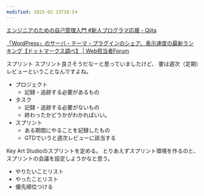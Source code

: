 ```yaml
---
modified: 2025-02-13T16:54
---
```


[エンジニアのための自己管理入門 #新人プログラマ応援 - Qiita](https://qiita.com/YUM_3/items/e0d734690d6aa37c5125)

[「WordPress」のサーバ・テーマ・プラグインのシェア、表示速度の最新ランキング【ドットマークス調べ】 \| Web担当者Forum](https://webtan.impress.co.jp/n/2025/01/20/48486)


スプリント
スプリント良さそうだなーと思っていましたけど、
要は週次（定期）レビューということなんですよね。

- プロジェクト
	- 記録・追跡する必要があるもの
- タスク
	- 記録・追跡する必要がないもの
	- 終わったかどうかがわかればいい。
- スプリント
	- ある期間にやることを記録したもの
	- GTDでいうと週次レビューに該当する


Key Art Studioのスプリントを定める。
とりあえずスプリント環境を作るのと、スプリントの会議を設定しようかなと思う。
- やりたいことリスト
- やったことリスト
- 優先順位つける



